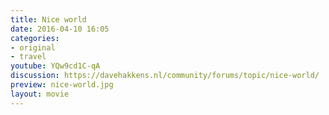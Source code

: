 ```yaml
---
title: Nice world
date: 2016-04-10 16:05
categories:
- original
- travel
youtube: YQw9cd1C-qA
discussion: https://davehakkens.nl/community/forums/topic/nice-world/
preview: nice-world.jpg
layout: movie
---
```

